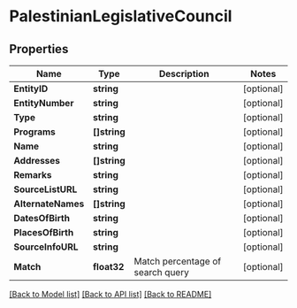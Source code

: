 # PalestinianLegislativeCouncil

## Properties

Name | Type | Description | Notes
------------ | ------------- | ------------- | -------------
**EntityID** | **string** |  | [optional] 
**EntityNumber** | **string** |  | [optional] 
**Type** | **string** |  | [optional] 
**Programs** | **[]string** |  | [optional] 
**Name** | **string** |  | [optional] 
**Addresses** | **[]string** |  | [optional] 
**Remarks** | **string** |  | [optional] 
**SourceListURL** | **string** |  | [optional] 
**AlternateNames** | **[]string** |  | [optional] 
**DatesOfBirth** | **string** |  | [optional] 
**PlacesOfBirth** | **string** |  | [optional] 
**SourceInfoURL** | **string** |  | [optional] 
**Match** | **float32** | Match percentage of search query | [optional] 

[[Back to Model list]](../README.md#documentation-for-models) [[Back to API list]](../README.md#documentation-for-api-endpoints) [[Back to README]](../README.md)


